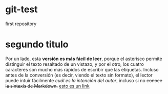 # git-test
first repository
# segundo titulo
Por un lado, esta **versión es más fácil de leer**, porque el asterisco permite distinguir el texto resaltado de un vistazo, y por el otro, los cuatro caracteres son mucho más rápidos de escribir que las etiquetas. Incluso antes de la conversión (es decir, viendo el texto sin formato), el lector puede intuir fácilmente *cuál es la intención del autor*, incluso si no ~~conoce la sintaxis de Markdown.~~
[esto es un link](https://github.com/Luis-tobar/git-test.git)
